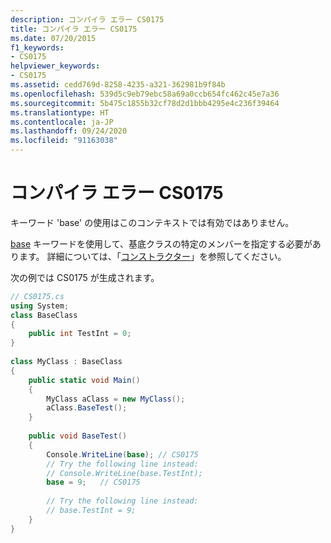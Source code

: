 ```yaml
---
description: コンパイラ エラー CS0175
title: コンパイラ エラー CS0175
ms.date: 07/20/2015
f1_keywords:
- CS0175
helpviewer_keywords:
- CS0175
ms.assetid: cedd769d-8258-4235-a321-362981b9f84b
ms.openlocfilehash: 539d5c9eb79ebc58a69a0ccb654fc462c45e7a36
ms.sourcegitcommit: 5b475c1855b32cf78d2d1bbb4295e4c236f39464
ms.translationtype: HT
ms.contentlocale: ja-JP
ms.lasthandoff: 09/24/2020
ms.locfileid: "91163038"
---
```

# <a name="compiler-error-cs0175"></a>コンパイラ エラー CS0175

キーワード 'base' の使用はこのコンテキストでは有効ではありません。  
  
 [base](../language-reference/keywords/base.md) キーワードを使用して、基底クラスの特定のメンバーを指定する必要があります。 詳細については、「[コンストラクター](../programming-guide/classes-and-structs/constructors.md)」を参照してください。  
  
 次の例では CS0175 が生成されます。  
  
```csharp  
// CS0175.cs  
using System;  
class BaseClass  
{  
    public int TestInt = 0;  
}  
  
class MyClass : BaseClass  
{  
    public static void Main()  
    {  
        MyClass aClass = new MyClass();  
        aClass.BaseTest();  
    }  
  
    public void BaseTest()  
    {  
        Console.WriteLine(base); // CS0175  
        // Try the following line instead:  
        // Console.WriteLine(base.TestInt);  
        base = 9;   // CS0175  
  
        // Try the following line instead:  
        // base.TestInt = 9;  
    }  
}  
```
